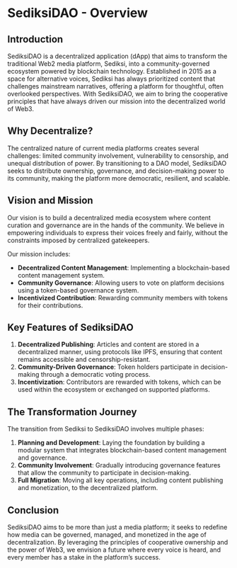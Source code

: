 # SediksiDAO - Overview

## Introduction

SediksiDAO is a decentralized application (dApp) that aims to transform the traditional Web2 media platform, Sediksi, into a community-governed ecosystem powered by blockchain technology. Established in 2015 as a space for alternative voices, Sediksi has always prioritized content that challenges mainstream narratives, offering a platform for thoughtful, often overlooked perspectives. With SediksiDAO, we aim to bring the cooperative principles that have always driven our mission into the decentralized world of Web3.

## Why Decentralize?

The centralized nature of current media platforms creates several challenges: limited community involvement, vulnerability to censorship, and unequal distribution of power. By transitioning to a DAO model, SediksiDAO seeks to distribute ownership, governance, and decision-making power to its community, making the platform more democratic, resilient, and scalable.

## Vision and Mission

Our vision is to build a decentralized media ecosystem where content curation and governance are in the hands of the community. We believe in empowering individuals to express their voices freely and fairly, without the constraints imposed by centralized gatekeepers.

Our mission includes:
- **Decentralized Content Management**: Implementing a blockchain-based content management system.
- **Community Governance**: Allowing users to vote on platform decisions using a token-based governance system.
- **Incentivized Contribution**: Rewarding community members with tokens for their contributions.

## Key Features of SediksiDAO

1. **Decentralized Publishing**: Articles and content are stored in a decentralized manner, using protocols like IPFS, ensuring that content remains accessible and censorship-resistant.
2. **Community-Driven Governance**: Token holders participate in decision-making through a democratic voting process.
3. **Incentivization**: Contributors are rewarded with tokens, which can be used within the ecosystem or exchanged on supported platforms.

## The Transformation Journey

The transition from Sediksi to SediksiDAO involves multiple phases:
1. **Planning and Development**: Laying the foundation by building a modular system that integrates blockchain-based content management and governance.
2. **Community Involvement**: Gradually introducing governance features that allow the community to participate in decision-making.
3. **Full Migration**: Moving all key operations, including content publishing and monetization, to the decentralized platform.

## Conclusion

SediksiDAO aims to be more than just a media platform; it seeks to redefine how media can be governed, managed, and monetized in the age of decentralization. By leveraging the principles of cooperative ownership and the power of Web3, we envision a future where every voice is heard, and every member has a stake in the platform’s success.
